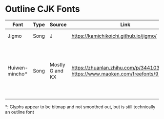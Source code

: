 # Outline CJK Fonts

| Font | Type | Source | Link | Derivative? |
| --- | -- | --- | --- | --- |
| Jigmo | Song | J | <https://kamichikoichi.github.io/jigmo/> | GlyphWiki glyphs |
| Huiwen-mincho\* | Song | Mostly G and KX | <https://zhuanlan.zhihu.com/p/344103391>, <https://www.maoken.com/freefonts/9288.html> | Han reform documents from the 50s to the 60s "五六十年代官方各种汉字改革文件" |

\*: Glyphs appear to be bitmap and not smoothed out, but is still technically an outline font
